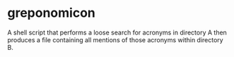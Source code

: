 # greponomicon
A shell script that performs a loose search for acronyms in directory A then produces a file containing all mentions of those acronyms within directory B. 
